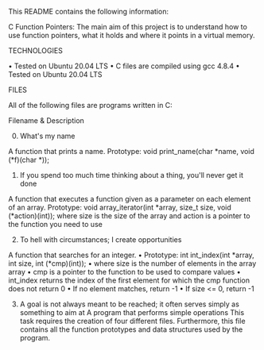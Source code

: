 This README contains the following information:

C Function Pointers: The main aim of this project is to understand how to use function pointers, what it holds and where it points in a virtual memory.  

TECHNOLOGIES

•       Tested on Ubuntu 20.04 LTS
•       C files are compiled using gcc 4.8.4
•       Tested on Ubuntu 20.04 LTS

FILES

All of the following files are programs written in C: 


Filename & Description


0. What's my name

A function that prints a name.
Prototype: void print_name(char *name, void (*f)(char *));


1. If you spend too much time thinking about a thing, you'll never get it done

A function that executes a function given as a parameter on each element of an array.
Prototype: void array_iterator(int *array, size_t size, void (*action)(int));
where size is the size of the array
and action is a pointer to the function you need to use


2. To hell with circumstances; I create opportunities

A function that searches for an integer.
•	Prototype: int int_index(int *array, int size, int (*cmp)(int));
•	where size is the number of elements in the array array
•	cmp is a pointer to the function to be used to compare values
•	int_index returns the index of the first element for which the cmp function does not return 0
•	If no element matches, return -1
•	If size <= 0, return -1


3. A goal is not always meant to be reached; it often serves simply as something to aim at
	A program that performs simple operations
This task requires the creation of four different files.
Furthermore, this file contains all the function prototypes and data structures used by the program.



